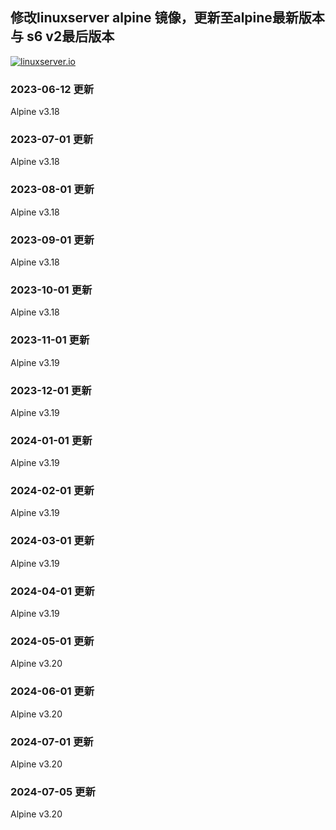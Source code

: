 ## 修改linuxserver alpine 镜像，更新至alpine最新版本与 s6 v2最后版本


<!-- DO NOT EDIT THIS FILE MANUALLY  -->
<!-- Please read the CONTRIBUTING.md -->

[linuxserverurl]: https://linuxserver.io
[forumurl]: https://forum.linuxserver.io
[ircurl]: https://www.linuxserver.io/irc/
[appurl]: https://alpinelinux.org

[![linuxserver.io](https://raw.githubusercontent.com/linuxserver/docker-templates/master/linuxserver.io/img/linuxserver_medium.png?v=4&s=4000)][linuxserverurl]


### 2023-06-12 更新
Alpine v3.18

### 2023-07-01 更新
Alpine v3.18

### 2023-08-01 更新
Alpine v3.18

### 2023-09-01 更新
Alpine v3.18

### 2023-10-01 更新
Alpine v3.18

### 2023-11-01 更新
Alpine v3.19

### 2023-12-01 更新
Alpine v3.19

### 2024-01-01 更新
Alpine v3.19

### 2024-02-01 更新
Alpine v3.19

### 2024-03-01 更新
Alpine v3.19

### 2024-04-01 更新
Alpine v3.19

### 2024-05-01 更新
Alpine v3.20

### 2024-06-01 更新
Alpine v3.20

### 2024-07-01 更新
Alpine v3.20

### 2024-07-05 更新
Alpine v3.20

